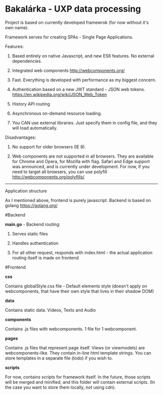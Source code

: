 # Bakalárka - UXP data processing

Project is based on currently developed framewrok (for now without it's own name).

Framework serves for creating SPAs - Single Page Applications.

Features:

1. Based entirely on native Javascript, and new ES6 features. No external dependencies.

2. Integrated web components http://webcomponents.org/

3. Fast. Everything is developed with performance as my biggest concern.

4. Authentication based on a new JWT standard - JSON web tokens. https://en.wikipedia.org/wiki/JSON_Web_Token

5. History API routing

6. Asynchronous on-demand resource loading.

7. You CAN use external libraries. Just specify them in config file, and they will load automatically.


Disadvantages:

1. No support for older browsers (IE 8).

2. Web components are not supported in all browsers. They are available for Chrome and Opera, for Mozilla with flag. Safari and Edge support was announced, and is currently under development. For now, if you need to target all browsers, you can use polyfill http://webcomponents.org/polyfills/

-------------------------------------------------------
Application structure

As I mentioned above, frontend is purely javascript. Backend is based on golang https://golang.org/  

#Backend

**main.go** - Backend routing:

1. Serves static files

2. Handles authentication

3. For all other request, responds with index.html - the actual application routing itself is made on frontend 


#Frontend

**css**

Contains globalStyle.css file - Default elements style (doesn't apply on webcomponents, that have their own style that lives in their shadow DOM)

**data**

Contains static data. Videos, Texts and Audio

**components**

Contains .js files with webcomponents. 1 file for 1 webcomponent.

**pages**

Contains .js files that represent page itself. Views (or viewmodels) are webcomponents-like. They contain in-line html template strings. You can store templates in a separate file (todo) if you wish to.

**scripts**

For now, contains scripts for framework itself. In the future, those scripts will be merged and minified, and this folder will contain external scripts. (In the case you want to store them locally, not using cdn).
